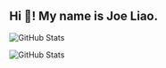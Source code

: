 <h2 align="left">Hi 👋! My name is Joe Liao.</h2>

![GitHub Stats](https://github-readme-stats.vercel.app/api?username=0857boy&theme=omni&show_icons=true&hide_border=false&count_private=false)

![GitHub Stats](https://github-readme-stats.vercel.app/api/top-langs/?username=0857boy&theme=omni&show_icons=true&hide_border=false&layout=compact)

